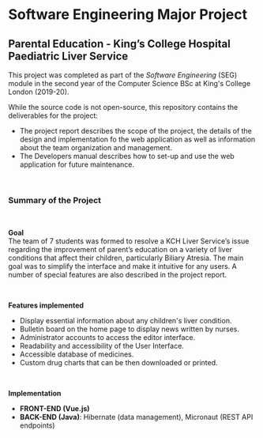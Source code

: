 # Software Engineering Major Project

## **Parental Education - King’s College Hospital Paediatric Liver Service**



This project was completed as part of the *Software Engineering* (SEG) module in the second year of the Computer Science BSc at King's College London (2019-20).

While the source code is not open-source, this repository contains the deliverables for the project: 
* The project report describes the scope of the project, the details of the design and implementation fo the web application as well as information about the team organization and management.
* The Developers manual describes how to set-up and use the web application for future maintenance. 

<br> 

### __Summary of the Project__
<br> 

**Goal** <br> The team of 7 students was formed to resolve a KCH Liver Service’s issue regarding the improvement of parent’s education on a variety of liver conditions that affect their children, particularly Biliary Atresia. The main goal was to simplify the interface and make it intuitive for any users. A number of special features are also described in the project report.

<br> 

**Features implemented** <br>  
* Display essential information about any children's liver condition.
* Bulletin board on the home page to display news written by nurses.
* Administrator accounts to access the editor interface.
* Readability and accessibility of the User  Interface.
* Accessible database of medicines.
* Custom drug charts that can be then downloaded or printed. 


<br>

**Implementation** <br> 
* __FRONT-END (Vue.js)__
* __BACK-END (Java)__: Hibernate (data management), Micronaut (REST API endpoints)
